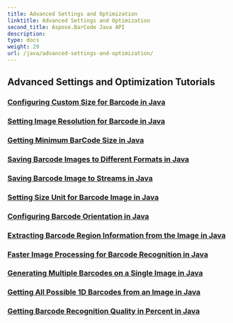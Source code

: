 ```yaml
---
title: Advanced Settings and Optimization
linktitle: Advanced Settings and Optimization
second_title: Aspose.BarCode Java API
description: 
type: docs
weight: 29
url: /java/advanced-settings-and-optimization/
---
```


## Advanced Settings and Optimization Tutorials
### [Configuring Custom Size for Barcode in Java](./configuring-custom-size-barcode-java/)
### [Setting Image Resolution for Barcode in Java](./setting-image-resolution-barcode-java/)
### [Getting Minimum BarCode Size in Java](./getting-minimum-barcode-size-java/)
### [Saving Barcode Images to Different Formats in Java](./saving-barcode-images-different-formats-java/)
### [Saving Barcode Image to Streams in Java](./saving-barcode-image-streams-java/)
### [Setting Size Unit for Barcode Image in Java](./setting-size-unit-barcode-image-java/)
### [Configuring Barcode Orientation in Java](./configuring-barcode-orientation-java/)
### [Extracting Barcode Region Information from the Image in Java](./extracting-barcode-region-information-java/)
### [Faster Image Processing for Barcode Recognition in Java](./faster-image-processing-barcode-recognition-java/)
### [Generating Multiple Barcodes on a Single Image in Java](./generating-multiple-barcodes-single-image-java/)
### [Getting All Possible 1D Barcodes from an Image in Java](./getting-all-possible-1d-barcodes-image-java/)
### [Getting Barcode Recognition Quality in Percent in Java](./getting-barcode-recognition-quality-percent-java/)